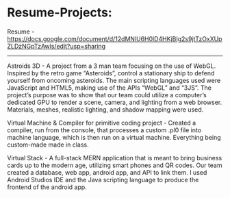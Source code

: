 # Resume-Projects: 
Resume - https://docs.google.com/document/d/12dMNlU6H0lD4HKjBIg2s9jtTzOxXUpZLDzNGpTzAwls/edit?usp=sharing
_________________________________________________________________________________________________________________________________________________________________________
 Astroids 3D - A project from a 3 man team focusing on the use of WebGL.  Inspired by the retro game “Asteroids”, control a stationary ship to defend yourself from oncoming asteroids. The main scripting languages used were JavaScript and HTML5, making use of the APIs “WebGL” and “3JS”. The project’s purpose was to show that our team could utilize a computer’s dedicated GPU to render a scene, camera, and lighting from a web browser. Materials, meshes, realistic lighting, and shadow mapping were used.

 Virtual Machine & Compiler for primitive coding project - Created a compiler, run from the console, that processes a custom .pl0 file into machine language, which is then run on a virtual machine. Everything being custom-made made in class.
 
 Virtual Stack - A full-stack MERN application that is meant to bring business cards up to the modern age, utilizing smart phones and QR codes. Our team created a database, web app, android app, and API to link them. I used Android Studios IDE and the Java scripting language to produce the frontend of the android app.
